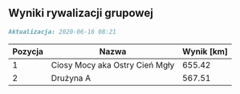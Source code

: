 ## Wyniki rywalizacji grupowej

```markdown
Aktualizacja: 2020-06-16 08:21
```

Pozycja | Nazwa | Wynik [km] |
------------ | -------------  | -------------
 1 |Ciosy Mocy aka Ostry Cień Mgły | 655.42 
 2 |Drużyna A | 567.51